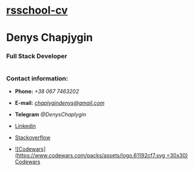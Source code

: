 # [rsschool-cv](https://chaplygindenys.github.io/rsschool-cv/cv)

# Denys Chapjygin

### Full Stack Developer

```

```

### Contact information:

- **Phone:** _+38 067 7463202_

- **E-mail:** *chaplygindenys@gmail.com*

- **Telegram** _@DenysChaplygin_

- [Linkedin](https://www.linkedin.com/in/denis-chaplygin-a1590b10a/)
- [Stackoverflow](https://stackoverflow.com/users/19792103/denys-chaplygin)
- [![Codewars](https://www.codewars.com/packs/assets/logo.61192cf7.svg =30x30) Codewars](https://www.codewars.com/users/Chaplygindenys)

```

```
